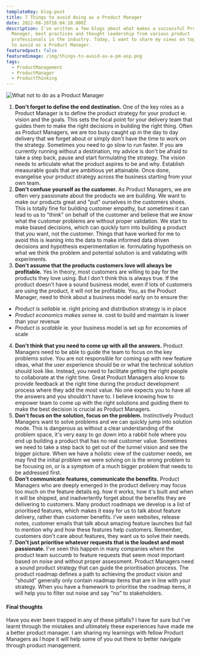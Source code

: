 ```yaml
---
templateKey: blog-post
title: 7 Things to avoid doing as a Product Manager
date: 2022-08-26T16:04:10.000Z
description: I've written a few blogs about what makes a successful Product
  Manager, best practices and thought leadership from various product
  professionals in the industry. Today, I want to share my views on top 7 things
  to avoid as a Product Manager.
featuredpost: false
featuredimage: /img/things-to-avoid-as-a-pm-asp.png
tags:
  - ProductManagement
  - ProductManager
  - ProductThinking
---
```

![What not to do as a Product Manager](/img/things-to-avoid-as-a-pm-asp.png)

1. **Don't forget to define the end destination.** One of the key roles as a Product Manager is to define the product strategy for your product ie. vision and the goals. This sets the focal point for your delivery team that guides them to make the right decisions in building the right thing. Often as Product Managers, we are too busy caught up in the day to day delivery that we forget about or simply don't have the time to work on the strategy. Sometimes you need to go slow to run faster. If you are currently running without a destination, my advice is don't be afraid to take a step back, pause and start formulating the strategy. The vision needs to articulate what the product aspires to be and why. Establish measurable goals that are ambitious yet attainable. Once done, evangelise your product strategy across the business starting from your own team.
2. **Don't confuse yourself as the customer.** As Product Managers, we are often very passionate about the products we are building. We want to make our products great and "put" ourselves in the customers shoes. This is totally fine for building customer empathy, but sometimes it can lead to us to "think" on behalf of the customer and believe that we *know* what the customer problems are without proper validation. We start to make biased decisions, which can quickly turn into building a product that *you* want, not the customer. Things that have worked for me to avoid this is leaning into the data to make informed data driven decisions and hypothesis experimentation ie. formulating hypothesis on what we think the problem and potential solution is and validating with experiments.
3. **Don't assume that the products customers love will always be profitable.** Yes in theory, most customers are willing to pay for the products they love using. But I don't think this is always true. If the product doesn't have a sound business model, even if lots of customers are using the product, it will not be profitable. You, as the Product Manager, need to think about a business model early on to ensure the:

* *Product is sellable* ie. right pricing and distribution strategy is in place
* *Product economics makes sense* ie. cost to build and maintain is lower than your revenue
* *Product is scalable* ie. your business model is set up for economies of scale
4. **Don't think that you need to come up with all the answers.** Product Managers need to be able to guide the team to focus on the key problems solve. You are not responsible for coming up with new feature ideas, what the user experience should be or what the technical solution should look like. Instead, you need to facilitate getting the right people to collaborate at the right time. Great Product Managers also know to provide feedback at the right time during the product development process where they add the most value. No one expects you to have all the answers and you shouldn't have to. I believe knowing how to empower team to come up with the right solutions and guiding them to make the best decision is crucial as Product Managers.
5. **Don't focus on the solution, focus on the problem.** Instinctively Product Managers want to solve problems and we can quickly jump into solution mode. This is dangerous as without a clear understanding of the problem space, it's very easy to go down into a rabbit hole where you end up building a product that has no real customer value. Sometimes we need to take a step back to get out of the tunnel vision and see the bigger picture. When we have a holistic view of the customer needs, we may find the initial problem we were solving on is the wrong problem to be focusing on, or is a symptom of a much bigger problem that needs to be addressed first.
6. **Don't communicate features, communicate the benefits.** Product Managers who are deeply emerged in the product delivery may focus too much on the feature details eg. how it works, how it's built and when it will be shipped, and inadvertently forget about the benefits they are delivering to customers. Many product roadmaps we develop is a list of prioritised features, which makes it easy for us to talk about feature delivery, rather than customer benefits. I've seen websites, release notes, customer emails that talk about amazing feature launches but fail to mention why and how these features help customers. Remember, customers don't care about features, they want us to solve their needs.
7. **Don't just prioritise whatever requests that is the loudest and most passionate.** I've seen this happen in many companies where the product team succumb to feature requests that seem most important based on noise and without proper assessment. Product Managers need a sound product strategy that can guide the prioritisation process. The product roadmap defines a path to achieving the product vision and "should" generally only contain roadmap items that are in line with your strategy. When you have a framework to prioritise the roadmap items, it will help you to filter out noise and say "no" to stakeholders.

#### Final thoughts
Have you ever been trapped in any of these pitfalls? I have for sure but I've learnt through the mistakes and ultimately these experiences have made me a better product manager. I am sharing my learnings with fellow Product Managers as I hope it will help some of you out there to better navigate through product management.